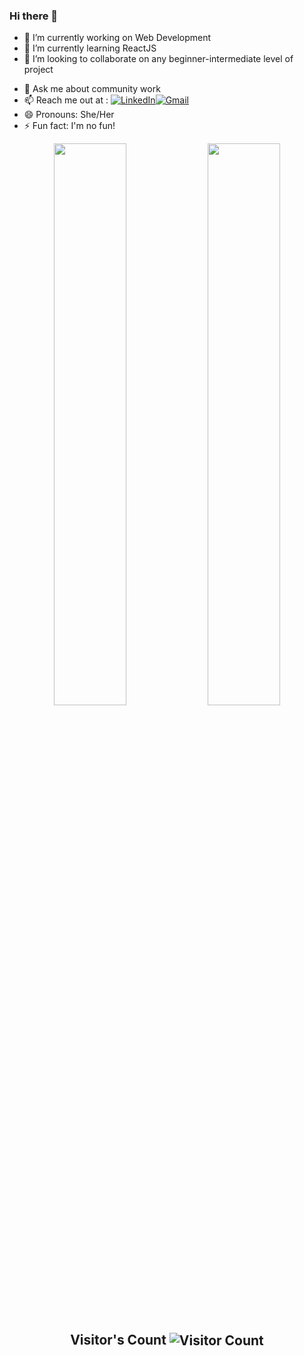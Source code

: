### Hi there 👋


- 🔭 I’m currently working on Web Development
- 🌱 I’m currently learning ReactJS
- 👯 I’m looking to collaborate on any beginner-intermediate level of project
<!--- 🤔 I’m looking for help with ...-->
- 💬 Ask me about community work 
- 📫 Reach me out at : <a href="https://www.linkedin.com/in/anusha-maiti-533115198/" target="_blank"><img alt="LinkedIn" src="https://img.shields.io/badge/linkedin%20-%230077B5.svg?&style=for-the-badge&logo=linkedin&logoColor=white"/></a><a href="mailto:anushamr141022@gmail.com"><img alt="Gmail" src="https://img.shields.io/badge/Gmail-D14836?style=for-the-badge&logo=gmail&logoColor=white" /></a><br>
- 😄 Pronouns: She/Her
- ⚡ Fun fact: I'm no fun!

<div align="center">
  <img width="48%" src="https://github-readme-stats.vercel.app/api?username=anusham14&theme=radical&show_icons=true" />
  <img width="48%" src="https://github-readme-streak-stats.herokuapp.com/?user=anusham14&theme=radical&show_icons=true" />
</div>
<h2 align="center">Visitor's Count <img align="center" src="https://profile-counter.glitch.me/anusham14/count.svg" alt="Visitor Count" /></h2>

